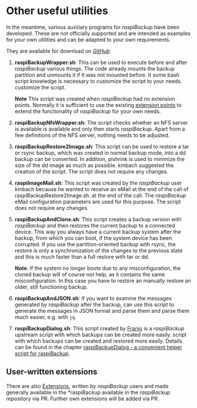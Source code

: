 # Other useful utilities

In the meantime, various auxiliary programs for *raspiBackup* have been developed. These
are not officially supported and are intended as examples for your own utilities
and can be adapted to your own requirements.

They are available for download on [*GitHub*](https://github.com/framps/raspiBackup/tree/master/helper):

1. **raspiBackupWrapper.sh**: This can be used to execute before and after
   *raspiBackup* various things. The code already mounts the
   backup partition and unmounts it if it was not mounted before. It
   some bash script knowledge is necessary to customize the script to your needs.
   customize the script.

   **Note**
   This script was created when *raspiBackup* had no extension points. Normally
   it is sufficient to use the existing [extension points](hooks-for-own-scripts.md)
   to extend the functionality of *raspiBackup* for your own needs.

2. **raspiBackupNfsWrapper.sh**: The script checks whether an NFS server is available
   is available and only then starts *raspiBackup*. Apart from a few
   definitions of the NFS server, nothing needs to be adjusted.

3. **raspiBackupRestore2Image.sh**: This script can be used to restore a tar or rsync
   backup, which was created in normal backup mode, into a dd backup
   can be converted. In addition, pishrink is used to minimize the size of the dd image
   as much as possible. kmbach suggested the creation of the script.
   The script does not require any changes.

4. **raspiImageMail.sh**: This script was created by the *raspiBackup* user kmbach
   because he wanted to receive an eMail at the end of the call of raspiBackupRestore2Image.sh.
   at the end of the call. The *raspiBackup* eMail configuration parameters are used for this purpose.
   The script does not require any changes.

5. **raspiBackupAndClone.sh**: This script creates a backup version with *raspiBackup*
   and then restores the current backup to a connected device. This way
   you always have a current backup system after the backup, from which you can boot,
   if the system device has been corrupted. If you use the partition-oriented backup with rsync,
   the restore is only a synchronization of the changes to the previous state and this is
   much faster than a full restore with tar or dd.

   **Note**: If the system no longer boots due to any misconfiguration, the cloned backup
   will of course not help, as it contains the same misconfiguration. In this case you have to restore an
   manually restore an older, still functioning backup.

6. **raspiBackupAndJSON.sh**: If you want to examine the messages generated by *raspiBackup* after the backup,
   can use this script to generate the messages in JSON format and parse them
   and parse them much easier, e.g. with `jq`.

7. **raspiBackupDialog.sh**: This script created by [Franjo](https://github.com/franjo-G) is a *raspiBackup* upstream script with which backups can be created more easily.
   script with which backups can be created and restored more easily.
   Details can be found in the chapter [raspiBackupDialog - a convenient helper script for raspiBackup](raspibackupdialog-a-convenient-helper-script-for-raspibackup.md).

## User-written extensions

There are also [Extensions](https://github.com/framps/raspiBackup/tree/master/extensions_userprovided),
written by *raspiBackup* users and made generally available in the *raspiBackup
available in the *raspiBackup* repository via PR.
Further own extensions will be added via PR.

[.status]: translated
[.source]: https://www.linux-tips-and-tricks.de/de/raspibackupcategoried/507-raspibackup-nuetzliche-hilfsprogramme
[.source]: https://www.linux-tips-and-tricks.de/en/raspibackupcategorye/508-raspibackup-nuetzliche-hilfsprogramme-2



